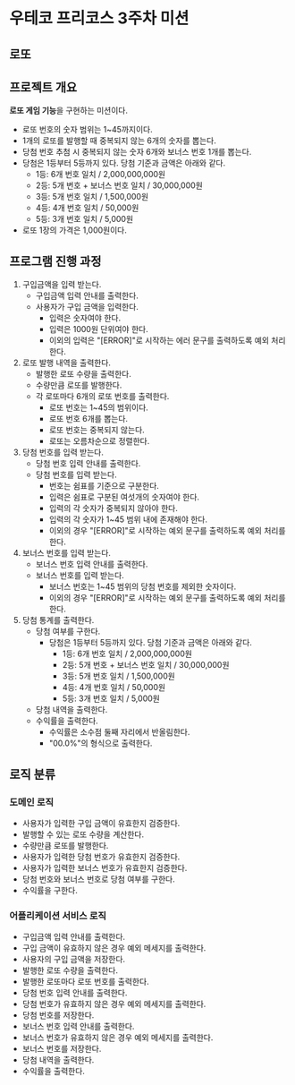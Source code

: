 # 우테코 프리코스 3주차 미션

## 로또

## 프로젝트 개요

**로또 게임 기능**을 구현하는 미션이다.
- 로또 번호의 숫자 범위는 1~45까지이다.
- 1개의 로또를 발행할 때 중복되지 않는 6개의 숫자를 뽑는다.
- 당첨 번호 추첨 시 중복되지 않는 숫자 6개와 보너스 번호 1개를 뽑는다.
- 당첨은 1등부터 5등까지 있다. 당첨 기준과 금액은 아래와 같다.
    - 1등: 6개 번호 일치 / 2,000,000,000원
    - 2등: 5개 번호 + 보너스 번호 일치 / 30,000,000원
    - 3등: 5개 번호 일치 / 1,500,000원
    - 4등: 4개 번호 일치 / 50,000원
    - 5등: 3개 번호 일치 / 5,000원
- 로또 1장의 가격은 1,000원이다.

## 프로그램 진행 과정
1. 구입금액을 입력 받는다.
   - 구입금액 입력 안내를 출력한다.
   - 사용자가 구입 금액을 입력한다.
     - 입력은 숫자여야 한다. 
     - 입력은 1000원 단위여야 한다.
     - 이외의 입력은 "[ERROR]"로 시작하는 에러 문구를 출력하도록 예외 처리 한다.
2. 로또 발행 내역을 출력한다.
   - 발행한 로또 수량을 출력한다.
   - 수량만큼 로또를 발행한다.
   - 각 로또마다 6개의 로또 번호를 출력한다.
     - 로또 번호는 1~45의 범위이다.
     - 로또 번호 6개를 뽑는다.
     - 로또 번호는 중복되지 않는다.
     - 로또는 오름차순으로 정렬한다.
3. 당첨 번호를 입력 받는다.
   - 당첨 번호 입력 안내를 출력한다.
   - 당첨 번호를 입력 받는다.
     - 번호는 쉼표를 기준으로 구분한다.
     - 입력은 쉼표로 구분된 여섯개의 숫자여야 한다.
     - 입력의 각 숫자가 중복되지 않아야 한다.
     - 입력의 각 숫자가 1~45 범위 내에 존재해야 한다.
     - 이외의 경우 "[ERROR]"로 시작하는 예외 문구를 출력하도록 예외 처리를 한다.
4. 보너스 번호를 입력 받는다.
   - 보너스 번호 입력 안내를 출력한다.
   - 보너스 번호를 입력 받는다.
     - 보너스 번호는 1~45 범위의 당첨 번호를 제외한 숫자이다.
     - 이외의 경우 "[ERROR]"로 시작하는 예외 문구를 출력하도록 예외 처리를 한다.
5. 당첨 통계를 출력한다.
   - 당첨 여부를 구한다.
     - 당첨은 1등부터 5등까지 있다. 당첨 기준과 금액은 아래와 같다.
       - 1등: 6개 번호 일치 / 2,000,000,000원
       - 2등: 5개 번호 + 보너스 번호 일치 / 30,000,000원
       - 3등: 5개 번호 일치 / 1,500,000원
       - 4등: 4개 번호 일치 / 50,000원
       - 5등: 3개 번호 일치 / 5,000원
   - 당첨 내역을 출력한다.
   - 수익률을 출력한다.
     - 수익률은 소수점 둘째 자리에서 반올림한다.
     - "00.0%"의 형식으로 출력한다.

## 로직 분류
### 도메인 로직
- 사용자가 입력한 구입 금액이 유효한지 검증한다.
- 발행할 수 있는 로또 수량을 계산한다.
- 수량만큼 로또를 발행한다.
- 사용자가 입력한 당첨 번호가 유효한지 검증한다.
- 사용자가 입력한 보너스 번호가 유효한지 검증한다.
- 당첨 번호와 보너스 번호로 당첨 여부를 구한다.
- 수익률을 구한다.
### 어플리케이션 서비스 로직
- 구입금액 입력 안내를 출력한다.
- 구입 금액이 유효하지 않은 경우 예외 메세지를 출력한다.
- 사용자의 구입 금액을 저장한다.
- 발행한 로또 수량을 출력한다.
- 발행한 로또마다 로또 번호를 출력한다.
- 당첨 번호 입력 안내를 출력한다.
- 당첨 번호가 유효하지 않은 경우 예외 메세지를 출력한다.
- 당첨 번호를 저장한다.
- 보너스 번호 입력 안내를 출력한다.
- 보너스 번호가 유효하지 않은 경우 예외 메세지를 출력한다.
- 보너스 번호를 저장한다.
- 당첨 내역을 출력한다.
- 수익률을 출력한다.